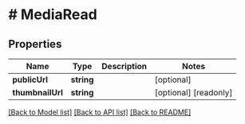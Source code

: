 # # MediaRead

## Properties

Name | Type | Description | Notes
------------ | ------------- | ------------- | -------------
**publicUrl** | **string** |  | [optional]
**thumbnailUrl** | **string** |  | [optional] [readonly]

[[Back to Model list]](../../README.md#models) [[Back to API list]](../../README.md#endpoints) [[Back to README]](../../README.md)
